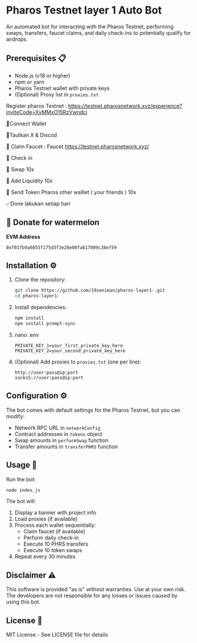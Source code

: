 # Pharos Testnet layer 1 Auto Bot

An automated bot for interacting with the Pharos Testnet, performing swaps, transfers, faucet claims, and daily check-ins to potentially qualify for airdrops.


## Prerequisites 📋

- Node.js (v18 or higher)
- npm or yarn
- Pharos Testnet wallet with private keys
- (Optional) Proxy list in `proxies.txt`


Register pharos Testnet : https://testnet.pharosnetwork.xyz/experience?inviteCode=XyMMxO15RzVwndcj 

🔲Connect Wallet 

🔲Tautkan X & Discod

🔲 Claim Faucet : Faucet https://testnet.pharosnetwork.xyz/

🔲 Check in 

🔲 Swap 10x

🔲 Add Liquidity 10x

🔲 Send Token Pharos other walllet ( your friends ) 10x

✅Done lakukan setiap hari

##  🍉 Donate for  watermelon

**EVM Address**  

`0xf01fb9a6855f175d3f3e28e00fa617009c38ef59`

## Installation ⚙️

1. Clone the repository:
   ```bash
   git clone https://github.com/19seniman/pharos-layer1-.git
   cd pharos-layer1-
   ```

2. Install dependencies:
   ```bash
   npm install
   npm install prompt-sync
   ```

3. nano .env 
   ```
   PRIVATE_KEY_1=your_first_private_key_here
   PRIVATE_KEY_2=your_second_private_key_here
   ```

4. (Optional) Add proxies to `proxies.txt` (one per line):
   ```
   http://user:pass@ip:port
   socks5://user:pass@ip:port
   ```

## Configuration ⚙️

The bot comes with default settings for the Pharos Testnet, but you can modify:

- Network RPC URL in `networkConfig`
- Contract addresses in `tokens` object
- Swap amounts in `performSwap` function
- Transfer amounts in `transferPHRS` function

## Usage 🚀

Run the bot:
```bash
node index.js
```

The bot will:
1. Display a banner with project info
2. Load proxies (if available)
3. Process each wallet sequentially:
   - Claim faucet (if available)
   - Perform daily check-in
   - Execute 10 PHRS transfers
   - Execute 10 token swaps
4. Repeat every 30 minutes


## Disclaimer ⚠️

This software is provided "as is" without warranties. Use at your own risk. The developers are not responsible for any losses or issues caused by using this bot.

## License 📄

MIT License - See LICENSE file for details
